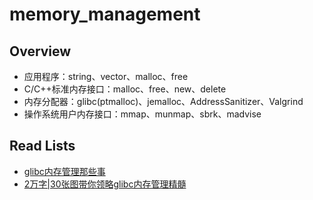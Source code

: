 # memory_management

## Overview

* 应用程序：string、vector、malloc、free
* C/C++标准内存接口：malloc、free、new、delete
* 内存分配器：glibc(ptmalloc)、jemalloc、AddressSanitizer、Valgrind
* 操作系统用户内存接口：mmap、munmap、sbrk、madvise

## Read Lists

- [glibc内存管理那些事](https://www.jianshu.com/p/2fedeacfa797)
- [2万字|30张图带你领略glibc内存管理精髓](https://mp.weixin.qq.com/s/nEVkvxsiS3q26JhtDGMwfg)
